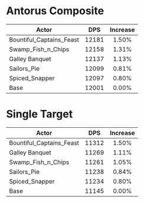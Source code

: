 # Antorus Composite
| Actor | DPS | Increase |
|---|:---:|:---:|
|Bountiful_Captains_Feast|12181|1.50%|
|Swamp_Fish_n_Chips|12158|1.31%|
|Galley Banquet|12137|1.13%|
|Sailors_Pie|12099|0.81%|
|Spiced_Snapper|12097|0.80%|
|Base|12001|0.00%|

# Single Target
| Actor | DPS | Increase |
|---|:---:|:---:|
|Bountiful_Captains_Feast|11312|1.50%|
|Galley Banquet|11269|1.11%|
|Swamp_Fish_n_Chips|11261|1.05%|
|Sailors_Pie|11238|0.84%|
|Spiced_Snapper|11234|0.80%|
|Base|11145|0.00%|
